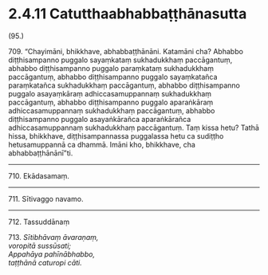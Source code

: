 # 2.4.11 Catutthaabhabbaṭṭhānasutta

(95.)

709\. “Chayimāni, bhikkhave, abhabbaṭṭhānāni. Katamāni cha? Abhabbo diṭṭhisampanno puggalo sayaṃkataṃ sukhadukkhaṃ paccāgantuṃ, abhabbo diṭṭhisampanno puggalo paraṃkataṃ sukhadukkhaṃ paccāgantuṃ, abhabbo diṭṭhisampanno puggalo sayaṃkatañca paraṃkatañca sukhadukkhaṃ paccāgantuṃ, abhabbo diṭṭhisampanno puggalo asayaṃkāraṃ adhiccasamuppannaṃ sukhadukkhaṃ paccāgantuṃ, abhabbo diṭṭhisampanno puggalo aparaṅkāraṃ adhiccasamuppannaṃ sukhadukkhaṃ paccāgantuṃ, abhabbo diṭṭhisampanno puggalo asayaṅkārañca aparaṅkārañca adhiccasamuppannaṃ sukhadukkhaṃ paccāgantuṃ. Taṃ kissa hetu? Tathā hissa, bhikkhave, diṭṭhisampannassa puggalassa hetu ca sudiṭṭho hetusamuppannā ca dhammā. Imāni kho, bhikkhave, cha abhabbaṭṭhānānī”ti.

---

710\. Ekādasamaṃ.

---

711\. Sītivaggo navamo.

---

712\. Tassuddānaṃ

713\. _Sītibhāvaṃ āvaraṇaṃ,_  
_voropitā sussūsati;_  
_Appahāya pahīnābhabbo,_  
_taṭṭhānā caturopi cāti._
